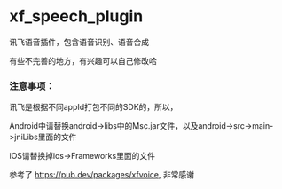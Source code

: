 # xf_speech_plugin

讯飞语音插件，包含语音识别、语音合成

有些不完善的地方，有兴趣可以自己修改哈

### 注意事项：

讯飞是根据不同appId打包不同的SDK的，所以，

Android中请替换android->libs中的Msc.jar文件，以及android->src->main->jniLibs里面的文件

iOS请替换掉ios->Frameworks里面的文件

参考了 https://pub.dev/packages/xfvoice, 非常感谢